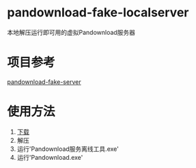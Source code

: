 # pandownload-fake-localserver
本地解压运行即可用的虚拟Pandownload服务器

# 项目参考
[pandownload-fake-server](https://github.com/TkzcM/pandownload-fake-server/)

# 使用方法
1. [下载](https://github.com/EXACG/pandownload-fake-localserver/blob/master/PanDownload_localserver.zip?raw=true)
2. 解压
3. 运行'Pandownload服务离线工具.exe'
4. 运行'Pandownload.exe'